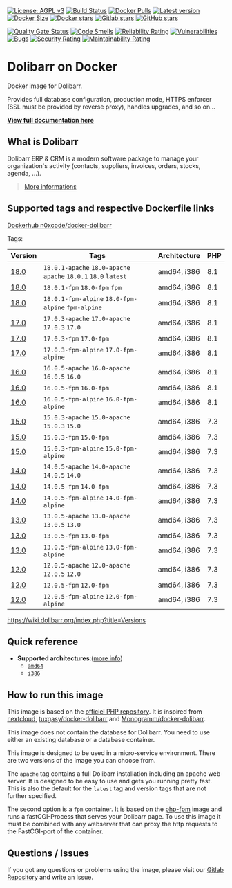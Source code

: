 <!-- >Header -->
[![License: AGPL v3](https://img.shields.io/gitlab/license/n0xcode/docker-dolibarr?color=blue&style=for-the-badge)](https://gitlab.com/n0xcode/docker-dolibarr/-/blob/main/LICENSE)
[![Build Status](https://img.shields.io/gitlab/pipeline-status/n0xcode/docker-dolibarr?branch=main&style=for-the-badge)](https://gitlab.com/n0xcode/docker-dolibarr/-/pipelines?scope=branches)
[![Docker Pulls](https://img.shields.io/docker/pulls/n0xcode/docker-dolibarr?style=for-the-badge)](https://hub.docker.com/r/n0xcode/docker-dolibarr)
[![Latest version](https://img.shields.io/gitlab/v/release/n0xcode/docker-dolibarr?sort=semver&style=for-the-badge)](https://github.com/Dolibarr/dolibarr/releases/)
[![Docker Size](https://img.shields.io/docker/image-size/n0xcode/docker-dolibarr?sort=semver&style=for-the-badge)](https://hub.docker.com/r/n0xcode/docker-dolibarr)
[![Docker stars](https://img.shields.io/docker/stars/n0xcode/docker-dolibarr?style=for-the-badge)](https://hub.docker.com/r/n0xcode/docker-dolibarr)
[![Gitlab stars](https://img.shields.io/gitlab/stars/n0xcode/docker-dolibarr?label=Gitlab%20stars&style=for-the-badge)](https://img.shields.io/gitlab/stars/docker-dolibarr?label=Gitlab%20stars&style=for-the-badge)
[![GitHub stars](https://img.shields.io/github/stars/LaplancheMaxime/docker-dolibarr?label=Github%20stars&style=for-the-badge)](https://img.shields.io/github/stars/LaplancheMaxime/docker-dolibarr?label=Github%20stars&style=for-the-badge)

[![Quality Gate Status](https://sonarcloud.io/api/project_badges/measure?project=n0xcode_docker-dolibarr&metric=alert_status)](https://sonarcloud.io/summary/new_code?id=n0xcode_docker-dolibarr)
[![Code Smells](https://sonarcloud.io/api/project_badges/measure?project=n0xcode_docker-dolibarr&metric=code_smells)](https://sonarcloud.io/summary/new_code?id=n0xcode_docker-dolibarr)
[![Reliability Rating](https://sonarcloud.io/api/project_badges/measure?project=n0xcode_docker-dolibarr&metric=reliability_rating)](https://sonarcloud.io/summary/new_code?id=n0xcode_docker-dolibarr)
[![Vulnerabilities](https://sonarcloud.io/api/project_badges/measure?project=n0xcode_docker-dolibarr&metric=vulnerabilities)](https://sonarcloud.io/summary/new_code?id=n0xcode_docker-dolibarr)
[![Bugs](https://sonarcloud.io/api/project_badges/measure?project=n0xcode_docker-dolibarr&metric=bugs)](https://sonarcloud.io/summary/new_code?id=n0xcode_docker-dolibarr)
[![Security Rating](https://sonarcloud.io/api/project_badges/measure?project=n0xcode_docker-dolibarr&metric=security_rating)](https://sonarcloud.io/summary/new_code?id=n0xcode_docker-dolibarr)
[![Maintainability Rating](https://sonarcloud.io/api/project_badges/measure?project=n0xcode_docker-dolibarr&metric=sqale_rating)](https://sonarcloud.io/summary/new_code?id=n0xcode_docker-dolibarr)
<!-- <Header -->
# Dolibarr on Docker

Docker image for Dolibarr.

Provides full database configuration, production mode, HTTPS enforcer (SSL must be provided by reverse proxy), handles upgrades, and so on...

**[View full documentation here](https://gitlab.com/n0xcode/docker-dolibarr/-/tree/main/docs/README.md)**

## What is Dolibarr

Dolibarr ERP & CRM is a modern software package to manage your organization's activity (contacts, suppliers, invoices, orders, stocks, agenda, ...).

> [More informations](https://github.com/dolibarr/dolibarr)

## Supported tags and respective Dockerfile links

[Dockerhub n0xcode/docker-dolibarr](https://hub.docker.com/r/n0xcode/docker-dolibarr)

Tags:

<!-- >DockerTags -->
|Version|Tags|Architecture|PHP|
|---|---|---|---|
|[18.0](./images/18.0)|`18.0.1-apache` `18.0-apache` `apache` `18.0.1` `18.0` `latest`|amd64, i386|8.1|
|[18.0](./images/18.0)|`18.0.1-fpm` `18.0-fpm` `fpm`|amd64, i386|8.1|
|[18.0](./images/18.0)|`18.0.1-fpm-alpine` `18.0-fpm-alpine` `fpm-alpine`|amd64, i386|8.1|
|[17.0](./images/17.0)|`17.0.3-apache` `17.0-apache` `17.0.3` `17.0`|amd64, i386|8.1|
|[17.0](./images/17.0)|`17.0.3-fpm` `17.0-fpm`|amd64, i386|8.1|
|[17.0](./images/17.0)|`17.0.3-fpm-alpine` `17.0-fpm-alpine`|amd64, i386|8.1|
|[16.0](./images/16.0)|`16.0.5-apache` `16.0-apache` `16.0.5` `16.0`|amd64, i386|8.1|
|[16.0](./images/16.0)|`16.0.5-fpm` `16.0-fpm`|amd64, i386|8.1|
|[16.0](./images/16.0)|`16.0.5-fpm-alpine` `16.0-fpm-alpine`|amd64, i386|8.1|
|[15.0](./images/15.0)|`15.0.3-apache` `15.0-apache` `15.0.3` `15.0`|amd64, i386|7.3|
|[15.0](./images/15.0)|`15.0.3-fpm` `15.0-fpm`|amd64, i386|7.3|
|[15.0](./images/15.0)|`15.0.3-fpm-alpine` `15.0-fpm-alpine`|amd64, i386|7.3|
|[14.0](./images/14.0)|`14.0.5-apache` `14.0-apache` `14.0.5` `14.0`|amd64, i386|7.3|
|[14.0](./images/14.0)|`14.0.5-fpm` `14.0-fpm`|amd64, i386|7.3|
|[14.0](./images/14.0)|`14.0.5-fpm-alpine` `14.0-fpm-alpine`|amd64, i386|7.3|
|[13.0](./images/13.0)|`13.0.5-apache` `13.0-apache` `13.0.5` `13.0`|amd64, i386|7.3|
|[13.0](./images/13.0)|`13.0.5-fpm` `13.0-fpm`|amd64, i386|7.3|
|[13.0](./images/13.0)|`13.0.5-fpm-alpine` `13.0-fpm-alpine`|amd64, i386|7.3|
|[12.0](./images/12.0)|`12.0.5-apache` `12.0-apache` `12.0.5` `12.0`|amd64, i386|7.3|
|[12.0](./images/12.0)|`12.0.5-fpm` `12.0-fpm`|amd64, i386|7.3|
|[12.0](./images/12.0)|`12.0.5-fpm-alpine` `12.0-fpm-alpine`|amd64, i386|7.3|
<!-- <DockerTags -->
<https://wiki.dolibarr.org/index.php?title=Versions>

<!-- >SupportedArchitectures -->
## Quick reference

- **Supported architectures**:([more info](https://github.com/docker-library/official-images#architectures-other-than-amd64))
  - [`amd64`](https://hub.docker.com/r/amd64/php/)
  - [`i386`](https://hub.docker.com/r/i386/php/)
<!-- <SupportedArchitectures -->

<!-- >HowToRun -->
## How to run this image

This image is based on the [officiel PHP repository](https://registry.hub.docker.com/_/php/).
It is inspired from [nextcloud](https://github.com/nextcloud/docker), [tuxgasy/docker-dolibarr](https://github.com/tuxgasy/docker-dolibarr) and [Monogramm/docker-dolibarr](https://github.com/Monogramm/docker-dolibarr).

This image does not contain the database for Dolibarr. You need to use either an existing database or a database container.

This image is designed to be used in a micro-service environment. There are two versions of the image you can choose from.

The `apache` tag contains a full Dolibarr installation including an apache web server. It is designed to be easy to use and gets you running pretty fast. This is also the default for the `latest` tag and version tags that are not further specified.

The second option is a `fpm` container. It is based on the [php-fpm](https://hub.docker.com/_/php/) image and runs a fastCGI-Process that serves your Dolibarr page. To use this image it must be combined with any webserver that can proxy the http requests to the FastCGI-port of the container.
<!-- <HowToRun -->

## Questions / Issues

If you got any questions or problems using the image, please visit our [Gitlab Repository](https://gitlab.com/n0xcode/docker-dolibarr) and write an issue.  
